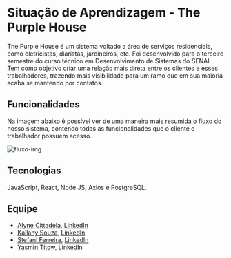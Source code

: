 # Situação de Aprendizagem - The Purple House
The Purple House é um sistema voltado a área de serviços residenciais, como eletricistas, diaristas, jardineiros, etc. Foi desenvolvido para o terceiro semestre do curso técnico em Desenvolvimento de Sistemas do SENAI.
Tem como objetivo criar uma relação mais direta entre os clientes e esses trabalhadores, trazendo mais visibilidade para um ramo que em sua maioria acaba se mantendo por contatos.<br>

## Funcionalidades
Na imagem abaixo é possível ver de uma maneira mais resumida o fluxo do nosso sistema, contendo todas as funcionalidades que o cliente e trabalhador possuem acesso.

 <img alt = "fluxo-img"  src = "https://i.imgur.com/C81GgBe.png" >
</div>

## Tecnologias
JavaScript, React, Node JS, Axios e PostgreSQL.<br>

## Equipe
* <a href="https://github.com/AlyneFae">Alyne Cittadela</a>, <a href="https://www.linkedin.com/in/alyne-cittadela-850150224/">LinkedIn</a>
* <a href="https://github.com/kailanyy">Kailany Souza</a>, <a href="https://www.linkedin.com/in/kailany-souza-16a583222/">LinkedIn</a>
* <a href="https://github.com/steflemos">Stefani Ferreira</a>, <a href="https://www.linkedin.com/in/stefani-ferreira-25107b222/">LinkedIn</a>
* <a href="https://github.com/yasminwtr">Yasmin Titow</a>, <a href="https://www.linkedin.com/in/yasmin-titow/">LinkedIn</a>
